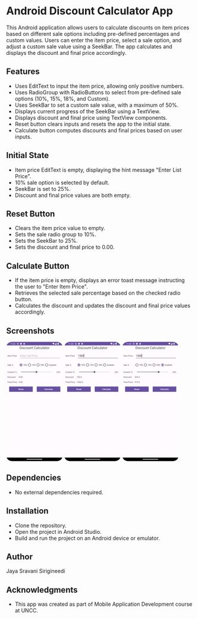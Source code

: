 # Android Discount Calculator App

This Android application allows users to calculate discounts on item prices based on different sale options including pre-defined percentages and custom values. Users can enter the item price, select a sale option, and adjust a custom sale value using a SeekBar. The app calculates and displays the discount and final price accordingly.

## Features

- Uses EditText to input the item price, allowing only positive numbers.
- Uses RadioGroup with RadioButtons to select from pre-defined sale options (10%, 15%, 18%, and Custom).
- Uses SeekBar to set a custom sale value, with a maximum of 50%.
- Displays current progress of the SeekBar using a TextView.
- Displays discount and final price using TextView components.
- Reset button clears inputs and resets the app to the initial state.
- Calculate button computes discounts and final prices based on user inputs.

## Initial State

- Item price EditText is empty, displaying the hint message "Enter List Price".
- 10% sale option is selected by default.
- SeekBar is set to 25%.
- Discount and final price values are both empty.

## Reset Button

- Clears the item price value to empty.
- Sets the sale radio group to 10%.
- Sets the SeekBar to 25%.
- Sets the discount and final price to 0.00.

## Calculate Button

- If the item price is empty, displays an error toast message instructing the user to "Enter Item Price".
- Retrieves the selected sale percentage based on the checked radio button.
- Calculates the discount and updates the discount and final price values accordingly.

## Screenshots

![Screenshot 1](screenshots/screenshot1.jpeg)    ![Screenshot 2](screenshots/screenshot2.jpeg)    ![Screenshot 3](screenshots/screenshot3.jpeg)

## Dependencies

- No external dependencies required.

## Installation

- Clone the repository.
- Open the project in Android Studio.
- Build and run the project on an Android device or emulator.

## Author

Jaya Sravani Sirigineedi

## Acknowledgments

- This app was created as part of Mobile Application Development course at UNCC.

